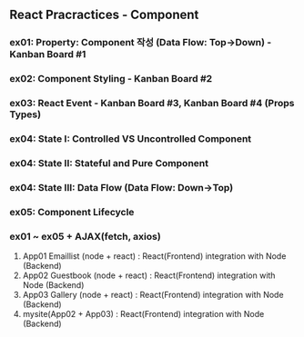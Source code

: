 ## React Pracractices - Component

### ex01: Property: Component 작성 (Data Flow: Top->Down) - Kanban Board #1
### ex02: Component Styling                                - Kanban Board #2
### ex03: React Event                                      - Kanban Board #3, Kanban Board #4 (Props Types)

### ex04: State I: Controlled VS Uncontrolled Component
### ex04: State II: Stateful and Pure Component
### ex04: State III: Data Flow (Data Flow: Down->Top)

### ex05: Component Lifecycle

### ex01 ~ ex05 + AJAX(fetch, axios)
1. App01 Emaillist (node + react) : React(Frontend) integration with Node (Backend)
2. App02 Guestbook (node + react) : React(Frontend) integration with Node (Backend)
3. App03 Gallery (node + react) : React(Frontend) integration with Node (Backend)
4. mysite(App02 + App03) : React(Frontend) integration with Node (Backend)